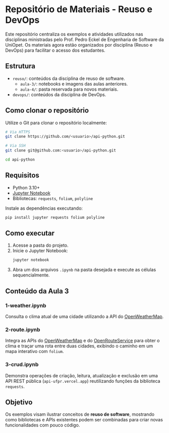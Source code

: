 # Repositório de Materiais - Reuso e DevOps

Este repositório centraliza os exemplos e atividades utilizados nas disciplinas ministradas pelo Prof. Pedro Eckel de Engenharia de Software da UniOpet. Os materiais agora estão organizados por disciplina (Reuso e DevOps) para facilitar o acesso dos estudantes.

## Estrutura

- `reuso/`: conteúdos da disciplina de reuso de software.
  - `aula-3/`: notebooks e imagens das aulas anteriores.
  - `aula-4/`: pasta reservada para novos materiais.
- `devops/`: conteúdos da disciplina de DevOps.

## Como clonar o repositório

Utilize o Git para clonar o repositório localmente:

```bash
# Via HTTPS
git clone https://github.com/<usuario>/api-python.git

# Via SSH
git clone git@github.com:<usuario>/api-python.git

cd api-python
```

## Requisitos

- Python 3.10+
- [Jupyter Notebook](https://jupyter.org/)
- Bibliotecas: `requests`, `folium`, `polyline`

Instale as dependências executando:

```bash
pip install jupyter requests folium polyline
```

## Como executar

1. Acesse a pasta do projeto.
2. Inicie o Jupyter Notebook:
   ```bash
   jupyter notebook
   ```
3. Abra um dos arquivos `.ipynb` na pasta desejada e execute as células sequencialmente.

## Conteúdo da Aula 3

### 1-weather.ipynb
Consulta o clima atual de uma cidade utilizando a API do [OpenWeatherMap](https://openweathermap.org/).

### 2-route.ipynb
Integra as APIs do [OpenWeatherMap](https://openweathermap.org/) e do [OpenRouteService](https://openrouteservice.org/) para obter o clima e traçar uma rota entre duas cidades, exibindo o caminho em um mapa interativo com `folium`.

### 3-crud.ipynb
Demonstra operações de criação, leitura, atualização e exclusão em uma API REST pública (`api-ufpr.vercel.app`) reutilizando funções da biblioteca `requests`.

## Objetivo

Os exemplos visam ilustrar conceitos de **reuso de software**, mostrando como bibliotecas e APIs existentes podem ser combinadas para criar novas funcionalidades com pouco código.

